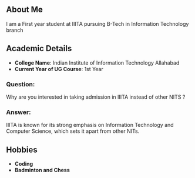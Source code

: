 
## About Me
 I am a First year student at IIITA pursuing B-Tech in Information Technology branch

## Academic Details
- **College Name**:  Indian Institute of Information Technology Allahabad
- **Current Year of UG Course**: 1st Year  

### Question:
Why are you interested in taking admission in IIITA instead of other NITS ?

### Answer:
IIITA is known for its strong emphasis on Information Technology and Computer Science, which sets it apart from other NITs.

## Hobbies
- **Coding**
- **Badminton and Chess**
